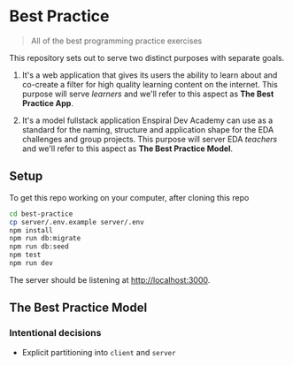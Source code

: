 # Best Practice

> All of the best programming practice exercises

This repository sets out to serve two distinct purposes with separate goals.

1. It's a web application that gives its users the ability to learn about and co-create a filter for high quality learning content on the internet. This purpose will serve _learners_ and we'll refer to this aspect as **The Best Practice App**.

2. It's a model fullstack application Enspiral Dev Academy can use as a standard for the naming, structure and application shape for the EDA challenges and group projects. This purpose will server EDA _teachers_ and we'll refer to this aspect as **The Best Practice Model**.


## Setup

To get this repo working on your computer, after cloning this repo

```sh
cd best-practice
cp server/.env.example server/.env
npm install
npm run db:migrate
npm run db:seed
npm test
npm run dev
```

The server should be listening at [http://localhost:3000](http://localhost:3000).


## The Best Practice Model

### Intentional decisions

* Explicit partitioning into `client` and `server`
